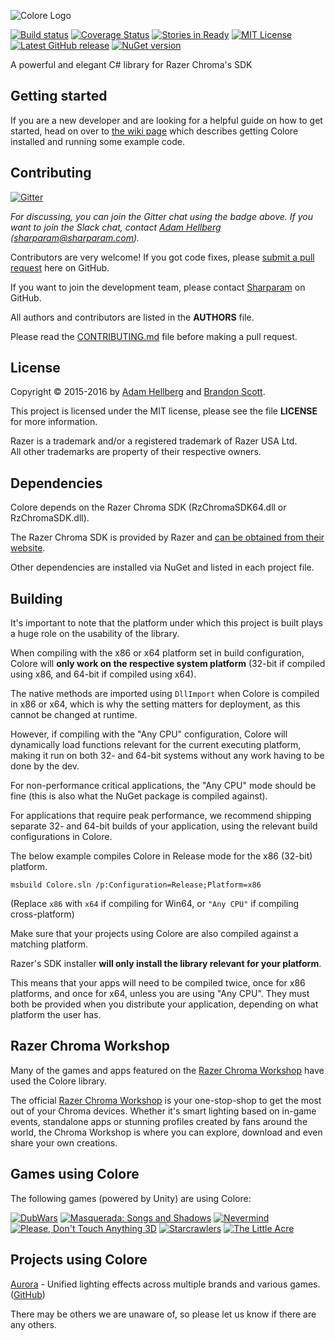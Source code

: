 ![Colore Logo][colorelogo]

[![Build status][devbuildbadge]][devbuild]
[![Coverage Status][devcoverbadge]][devcover]
[![Stories in Ready][wafflebadge]][waffle]
[![MIT License][licensebadge]][license]
[![Latest GitHub release][ghreleasebadge]][ghrelease]
[![NuGet version][ngverbadge]][ng]

A powerful and elegant C# library for Razer Chroma's SDK

Getting started
---------------

If you are a new developer and are looking for a helpful guide on how to get started, head on over to
[the wiki page][getting-started] which describes getting Colore installed and running some example code.

Contributing
------------

[![Gitter][gitterbadge]][gitter]

*For discussing, you can join the Gitter chat using the badge above. If you want to join the Slack chat, contact [Adam Hellberg][sharp] ([sharparam@sharparam.com](mailto:sharparam@sharparam.com)).*

Contributors are very welcome! If you got code fixes, please [submit a pull request][newpull] here on GitHub.

If you want to join the development team, please contact [Sharparam][sharp] on GitHub.

All authors and contributors are listed in the **AUTHORS** file.

Please read the [CONTRIBUTING.md](CONTRIBUTING.md) file before making a pull request.

License
-------

Copyright &copy; 2015-2016 by [Adam Hellberg][sharp] and [Brandon Scott][bs].

This project is licensed under the MIT license, please see the file **LICENSE** for more information.

Razer is a trademark and/or a registered trademark of Razer USA Ltd.  
All other trademarks are property of their respective owners.

Dependencies
------------

Colore depends on the Razer Chroma SDK (RzChromaSDK64.dll or RzChromaSDK.dll).

The Razer Chroma SDK is provided by Razer and [can be obtained from their website][rzdev].

Other dependencies are installed via NuGet and listed in each project file.

Building
--------

It's important to note that the platform under which this project is built plays a huge role on the usability of the library.

When compiling with the x86 or x64 platform set in build configuration, Colore will **only work on the respective system platform**
(32-bit if compiled using x86, and 64-bit if compiled using x64).

The native methods are imported using `DllImport` when Colore is compiled in x86 or x64, which is why the setting matters for deployment,
as this cannot be changed at runtime.

However, if compiling with the "Any CPU" configuration, Colore will dynamically load functions relevant for the current executing platform,
making it run on both 32- and 64-bit systems without any work having to be done by the dev.

For non-performance critical applications, the "Any CPU" mode should be fine (this is also what the NuGet package is compiled against).

For applications that require peak performance, we recommend shipping separate 32- and 64-bit builds of your application, using the relevant build configurations in Colore.

The below example compiles Colore in Release mode for the x86 (32-bit) platform.

```
msbuild Colore.sln /p:Configuration=Release;Platform=x86
```

(Replace `x86` with `x64` if compiling for Win64, or `"Any CPU"` if compiling cross-platform)

Make sure that your projects using Colore are also compiled against a matching platform.

Razer's SDK installer **will only install the library relevant for your platform**.

This means that your apps will need to be compiled twice, once for x86 platforms, and once for x64, unless you are using "Any CPU".
They must both be provided when you distribute your application, depending on what platform the user has.

Razer Chroma Workshop
---------------------

Many of the games and apps featured on the [Razer Chroma Workshop][workshop] have used the Colore library.

The official [Razer Chroma Workshop][workshop] is your one-stop-shop to get the most out of your Chroma devices. Whether it's smart lighting based on in-game events, standalone apps or stunning profiles created by fans around the world, the Chroma Workshop is where you can explore, download and even share your own creations.

Games using Colore
------------------

The following games (powered by Unity) are using Colore:

[![DubWars](http://cdn.akamai.steamstatic.com/steam/apps/290000/capsule_184x69.jpg)](http://store.steampowered.com/app/290000/)
[![Masquerada: Songs and Shadows](http://cdn.akamai.steamstatic.com/steam/apps/459090/capsule_184x69.jpg)](http://store.steampowered.com/app/459090/)
[![Nevermind](http://cdn.akamai.steamstatic.com/steam/apps/342260/capsule_184x69.jpg)](http://store.steampowered.com/app/342260/)
[![Please, Don't Touch Anything 3D](http://cdn.akamai.steamstatic.com/steam/apps/529590/capsule_184x69.jpg)](http://store.steampowered.com/app/529590/)
[![Starcrawlers](http://cdn.akamai.steamstatic.com/steam/apps/318970/capsule_184x69.jpg)](http://store.steampowered.com/app/318970/)
[![The Little Acre](http://cdn.akamai.steamstatic.com/steam/apps/423590/capsule_184x69.jpg)](http://store.steampowered.com/app/423590/)

Projects using Colore
---------------------

[Aurora](http://aurora.lastbullet.net/) - Unified lighting effects across multiple brands and various games. ([GitHub](https://github.com/antonpup/Aurora))

There may be others we are unaware of, so please let us know if there are any others.

[getting-started]: https://github.com/CoraleStudios/Colore/wiki/Getting-started
[newpull]: ../../pull/new/develop
[sharp]: https://github.com/Sharparam
[contrib]: ../../wiki/Contributing
[bs]: https://github.com/brandonscott
[rzdev]: http://developer.razerzone.com/chroma

[waffle]: http://waffle.io/coralestudios/colore
[wafflebadge]: https://badge.waffle.io/coralestudios/colore.svg?label=ready&title=Ready
[license]: http://opensource.org/licenses/MIT
[licensebadge]: https://img.shields.io/badge/license-MIT-blue.svg
[ghrelease]: https://github.com/CoraleStudios/Colore/releases
[ghreleasebadge]: https://img.shields.io/github/release/CoraleStudios/Colore.svg
[ng]: https://www.nuget.org/packages/Colore
[ngverbadge]: https://img.shields.io/nuget/v/Colore.svg

[devbuild]: http://tc.coralestudios.com/viewType.html?buildTypeId=colore_mainbuild
[devbuildbadge]: https://img.shields.io/teamcity/http/tc.coralestudios.com/s/colore_mainbuild.svg?style=flat
[devcover]: https://coveralls.io/r/CoraleStudios/Colore?branch=develop
[devcoverbadge]: https://coveralls.io/repos/CoraleStudios/Colore/badge.svg?branch=develop

[gitter]: https://gitter.im/CoraleStudios/Colore?utm_source=badge&utm_medium=badge&utm_campaign=pr-badge
[gitterbadge]: https://badges.gitter.im/Join%20Chat.svg

[colorelogo]: https://files.sharparam.com/2017/10/31/colore-logo.png

[workshop]: http://www.razerzone.com/chroma-workshop/
